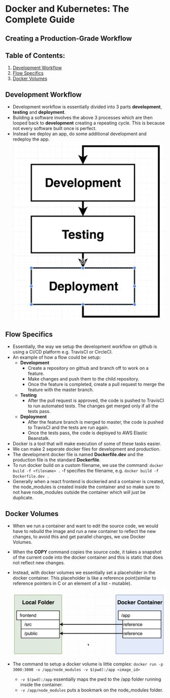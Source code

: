 # Docker and Kubernetes: The Complete Guide
## Creating a Production-Grade Workflow

## Table of Contents:
1. [Development Workflow](#DevelopmentWorkflow)
2. [Flow Specifics](#FlowSpecifics)
3. [Docker Volumes](#DockerVolumes)

## Development Workflow <a name="DevelopmentWorkflow"></a>

- Development workflow is essentially divided into 3 parts **development**, **testing** and **deployment**.
- Building a software involves the above 3 processes which are then looped back to **development** creating a repeating cycle. This is because not every software built once is perfect.
- Instead we deploy an app, do some additional development and redeploy the app.
![Development Workflow Image](./Images/devWorkflowImage6.png)


## Flow Specifics <a name="FlowSpecifics"></a>

- Essentially, the way we setup the development workflow on github is using a CI/CD platform e.g. TravisCI or CircleCI.
- An example of how a flow could be setup:
    - **Development**
        - Create a repository on github and branch off to work on a feature.
        - Make changes and push them to the child repository.
        - Once the feature is completed, create a pull request to merge the feature with the master branch.
    - **Testing**
        - After the pull request is approved, the code is pushed to TravisCI to run automated tests. The changes get merged only if all the tests pass.
    - **Deployment**
        - After the feature branch is merged to master, the code is pushed to TravisCI and the tests are run again.
        - Once the tests pass, the code is deployed to AWS Elastic Beanstalk.
- Docker is a tool that will make execution of some of these tasks easier.
- We can make 2 seperate docker files for development and production.
- The development docker file is named **Dockerfile.dev** and the production file is the standard **Dockerfile**.
- To run docker build on a custom filename, we use the command: `docker build -f <filename> .` -f specifies the filename, e.g. `docker build -f Dockerfile.dev .`
- Generally when a react frontend is dockeried and a container is created, the node_modules is created inside the container and so make sure to not have node_modules outside the container which will just be duplicate.

## Docker Volumes <a name="DockerVolumes"></a>

- When we run a container and want to edit the source code, we would have to rebuild the image and run a new container to reflect the new changes, to avoid this and get parallel changes, we use Docker Volumes.
- When the **COPY** command copies the source code, it takes a snapshot of the current code into the docker container and this is static that does not reflect new changes.
- Instead, with docker volumes we essentially set a placeholder in the docker container. This placeholder is like a reference point(similar to reference pointers in C or an element of a list - mutable).
![Docker Reference  Image](./Images/dockerReferenceImage6.png)

- The command to setup a docker volume is little complex:
`docker run -p 3000:3000 -v /app/node_modules -v $(pwd):/app <image_id>`
    - `-v $(pwd):/app` essentially maps the pwd to the /app folder running inside the container.
    - `-v /app/node_modules` puts a bookmark on the node_modules folder.
